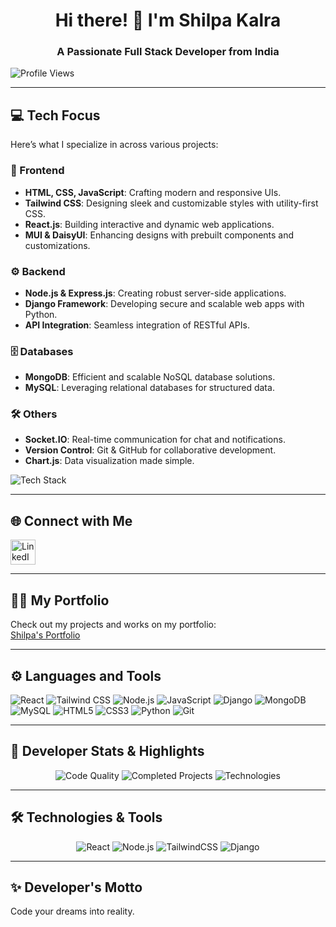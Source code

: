 <h1 align="center">Hi there! 👋 I'm Shilpa Kalra</h1>
<h3 align="center">A Passionate Full Stack Developer from India</h3>

<p align="left">
  <img src="https://komarev.com/ghpvc/?username=shilpa1329&label=Profile%20views&color=0e75b6&style=flat" alt="Profile Views" />
</p>

---

## 💻 Tech Focus

Here’s what I specialize in across various projects:

### 🚀 Frontend
- **HTML, CSS, JavaScript**: Crafting modern and responsive UIs.
- **Tailwind CSS**: Designing sleek and customizable styles with utility-first CSS.
- **React.js**: Building interactive and dynamic web applications.
- **MUI & DaisyUI**: Enhancing designs with prebuilt components and customizations.

### ⚙️ Backend
- **Node.js & Express.js**: Creating robust server-side applications.
- **Django Framework**: Developing secure and scalable web apps with Python.
- **API Integration**: Seamless integration of RESTful APIs.

### 🗄️ Databases
- **MongoDB**: Efficient and scalable NoSQL database solutions.
- **MySQL**: Leveraging relational databases for structured data.

### 🛠️ Others
- **Socket.IO**: Real-time communication for chat and notifications.
- **Version Control**: Git & GitHub for collaborative development.
- **Chart.js**: Data visualization made simple.

![Tech Stack](https://img.shields.io/badge/Tech-React%20%7C%20Tailwind%20CSS%20%7C%20Django%20%7C%20Node.js%20%7C%20MongoDB-blue?style=flat&logo=code)

---

## 🌐 Connect with Me
<p align="left">
  <a href="https://linkedin.com/in/sk1329/" target="_blank">
    <img align="center" src="https://raw.githubusercontent.com/rahuldkjain/github-profile-readme-generator/master/src/images/icons/Social/linked-in-alt.svg" alt="LinkedIn" height="40" width="40"/>
  </a>
</p>

---

## 👩‍💻 My Portfolio
Check out my projects and works on my portfolio:  
[Shilpa's Portfolio](https://shilpa29-portfolio.netlify.app)


---

## ⚙️ Languages and Tools
<p align="left">
  <img src="https://img.shields.io/badge/React-61DAFB?style=flat&logo=react&logoColor=white" alt="React"/>
  <img src="https://img.shields.io/badge/Tailwind%20CSS-06B6D4?style=flat&logo=tailwindcss&logoColor=white" alt="Tailwind CSS"/>
  <img src="https://img.shields.io/badge/Node.js-339933?style=flat&logo=node.js&logoColor=white" alt="Node.js"/>
  <img src="https://img.shields.io/badge/JavaScript-F7DF1E?style=flat&logo=javascript&logoColor=black" alt="JavaScript"/>
  <img src="https://img.shields.io/badge/Django-092E20?style=flat&logo=django&logoColor=white" alt="Django"/>
  <img src="https://img.shields.io/badge/MongoDB-47A248?style=flat&logo=mongodb&logoColor=white" alt="MongoDB"/>
  <img src="https://img.shields.io/badge/MySQL-4479A1?style=flat&logo=mysql&logoColor=white" alt="MySQL"/>
  <img src="https://img.shields.io/badge/HTML5-E34F26?style=flat&logo=html5&logoColor=white" alt="HTML5"/>
  <img src="https://img.shields.io/badge/CSS3-1572B6?style=flat&logo=css3&logoColor=white" alt="CSS3"/>
  <img src="https://img.shields.io/badge/Python-3776AB?style=flat&logo=python&logoColor=white" alt="Python"/>
  <img src="https://img.shields.io/badge/Git-F05032?style=flat&logo=git&logoColor=white" alt="Git"/>
</p>

---

## 🎯 Developer Stats & Highlights
<p align="center">
  <!-- Code Quality -->
  <img src="https://img.shields.io/badge/Code%20Quality-High-brightgreen?style=flat&logo=codecov&logoColor=white" alt="Code Quality"/>
  
  <!-- Completed Projects -->
  <img src="https://img.shields.io/badge/Completed%20Projects-15%2B-blue?style=flat&logo=github&logoColor=white" alt="Completed Projects"/>

  <!-- Technologies -->
  <img src="https://img.shields.io/badge/Tech%20Stack-React%20%7C%20Node.js%20%7C%20Django%20%7C%20Tailwind%20CSS-yellow?style=flat&logo=react&logoColor=white" alt="Technologies"/>
  
  <!-- Code Reviews -->
  
</p>

---

## 🛠️ Technologies & Tools
<p align="center">
  <!-- Individual Technologies -->
  <img src="https://img.shields.io/badge/React-16.3%2B-brightgreen?style=flat&logo=react&logoColor=white" alt="React"/>
  <img src="https://img.shields.io/badge/Node.js-%2014%2B-lightblue?style=flat&logo=node.js&logoColor=white" alt="Node.js"/>
  <img src="https://img.shields.io/badge/TailwindCSS-2.0%2B-purple?style=flat&logo=tailwindcss&logoColor=white" alt="TailwindCSS"/>
  <img src="https://img.shields.io/badge/Django-%203.0%2B-blue?style=flat&logo=django&logoColor=white" alt="Django"/>
</p>






---

## ✨ Developer's Motto
Code your dreams into reality.

